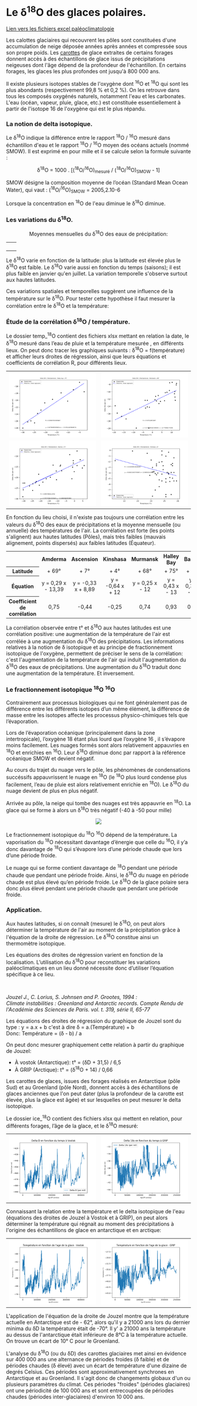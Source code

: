 
# Le δ<sup>18</sup>O des glaces polaires.

[Lien vers les fichiers excel paléoclimatologie](https://github.com/YannBouyeron/SVT-TS/tree/master/SPE-Climat/Excel%20Paleoclimatologie)

Les calottes glaciaires qui recouvrent les pôles sont constituées d'une accumulation de neige déposée années après années et compressée sous son propre poids. Les [carottes](https://ipfs.io/ipfs/QmTn4z8to4KTHiudDpuX6ZBV2q3vWB3PCSxtJipsmu1334) de glace extraites de certains forages donnent accès à des échantillons de glace issus de précipitations neigeuses dont l'âge dépend de la profondeur de l'échantillon. En certains forages, les glaces les plus profondes ont jusqu'à 800 000 ans.

Il existe plusieurs isotopes stables de l'oxygène dont <sup>16</sup>O et <sup>18</sup>O qui sont les plus abondants (respectivement 99,8 % et 0,2 %). On les retrouve dans tous les composés oxygénés naturels, notamment l'eau et les carbonates. L'eau (océan, vapeur, pluie, glace, etc.) est constituée essentiellement à partir de l'isotope 16 de l'oxygène qui est le plus répandu.

### La notion de delta isotopique.

Le δ<sup>18</sup>O indique la différence entre le rapport <sup>18</sup>O / <sup>16</sup>O mesuré dans échantillon d'eau et le rapport <sup>18</sup>O / <sup>16</sup>O moyen des océans actuels  (nommé SMOW). Il est exprimé en pour mille et il se calcule selon la formule suivante :

<p align="center">δ<sup>18</sup>O = 1000 . [(<sup>18</sup>O/<sup>16</sup>O)<sub>mesuré</sub> / (<sup>18</sup>O/<sup>16</sup>O)<sub>SMOW</sub> - 1]</p>

SMOW désigne la composition moyenne de l’océan (Standard Mean Ocean Water), qui vaut :  (<sup>18</sup>O/<sup>16</sup>O)<sub>SMOW</sub> = 2005,2.10-6

Lorsque la concentration en <sup>18</sup>O de l'eau diminue le δ<sup>18</sup>O diminue.

### Les variations du δ<sup>18</sup>O.

<p align="center">Moyennes mensuelles du δ<sup>18</sup>O des eaux de précipitation:</p>

 
<table>

<tr>
<td><img src="http://acces.ens-lyon.fr/acces/thematiques/paleo/variations/paleoclimats/images/glob2-O18.gif" alt=""></td>

<td><img src="http://acces.ens-lyon.fr/acces/thematiques/paleo/variations/paleoclimats/images/glob3-O18.gif" alt=""></td> 

</tr>
</table>


Le δ<sup>18</sup>O varie en fonction de la latitude: plus la latitude est élevée plus le δ<sup>18</sup>O est faible. Le δ<sup>18</sup>O varie aussi en fonction du temps (saisons); il est plus faible en janvier qu'en juillet. La variation temporelle s'observe surtout aux hautes latitudes.

Ces variations spatiales et temporelles suggèrent une influence de la température sur le δ<sup>18</sup>O. Pour tester cette hypothèse il faut mesurer la corrélation entre le δ<sup>18</sup>O et la température:

### Étude de la corrélation δ<sup>18</sup>O / température.

Le dossier temp_<sup>18</sup>O contient des fichiers xlsx mettant en relation la date, le δ<sup>18</sup>O mesuré dans l’eau de pluie et la température mesurée , en différents lieux. On peut donc tracer les graphiques suivants : δ<sup>18</sup>O = f(température) et afficher leurs droites de régression, ainsi que leurs équations et coefficients de corrélation R, pour différents lieux.



<table>

<tr>
<td><img src="https://raw.githubusercontent.com/YannBouyeron/SVT-TS/master/SPE-Climat/doc/halley.png" alt=""></td>

<td><img src="https://raw.githubusercontent.com/YannBouyeron/SVT-TS/master/SPE-Climat/doc/murmansk.png" alt=""></td> 

</tr>

<tr>

<td><img src="https://raw.githubusercontent.com/YannBouyeron/SVT-TS/master/SPE-Climat/doc/barrow.png" alt=""></td> 

<td><img src="https://raw.githubusercontent.com/YannBouyeron/SVT-TS/master/SPE-Climat/doc/kinshasa.png" alt=""></td> 

</tr>
</table>

En fonction du lieu choisi, il n'existe pas toujours une corrélation entre les valeurs du δ<sup>18</sup>O des eaux de précipitations et la moyenne mensuelle (ou annuelle) des températures de l'air. La corrélation est forte (les points s'alignent) aux hautes latitudes (Pôles), mais très faibles (mauvais alignement, points dispersés) aux faibles latitudes (Équateur).

<div align=center>
<table>
<tr>
<th></th><th>Amderma</th><th>Ascension</th><th>Kinshasa</th><th>Murmansk</th><th>Halley Bay</th><th>Barrow</th>
</tr>
<tr>
<th>Latitude</th><td align=center>+ 69°</td><td align=center>+ 7°</td><td align=center>+ 4°</td><td align=center>+ 68°</td><td align=center>+ 75°</td><td align=center>+ 71°</td>
</tr>
<tr>
<th>Équation</th><td align=center>y = 0,29 x - 13,39</td><td align=center>y = -0,33 x + 8,89</td><td align=center>y = -0,64 x + 12</td><td align=center>y = 0,25 x - 12</td><td align=center>y = 0,43 x - 13</td><td align=center>y = 0,37 x - 13</td>
</tr>
<tr>
<th>Coefficient de corrélation</th><td align=center>0,75</td><td align=center>-0,44</td><td align=center>-0,25</td><td align=center>0,74</td><td align=center>0,93</td><td align=center>0,84</td>
</tr>
</table>
</div>


La corrélation observée entre t° et δ<sup>18</sup>O aux hautes latitudes est une corrélation positive: une augmentation de la température de l'air est corrélée à une augmentation du δ<sup>18</sup>O des précipitations. Les informations relatives à la notion de δ isotopique et au principe de fractionnement isotopique de l'oxygène, permettent de préciser le sens de la corrélation: c'est l'augmentation de la température de l'air qui induit l'augmentation du δ<sup>18</sup>O des eaux de précipitations. Une augmentation du δ<sup>18</sup>O traduit donc une augmentation de la température. Et inversement. 

### Le fractionnement isotopique <sup>18</sup>O <sup>16</sup>O

Contrairement aux processus biologiques qui ne font généralement pas de différence entre les différents isotopes d’un même élément, la différence de masse entre les isotopes affecte les processus physico-chimiques tels que l’évaporation.

Lors de l’évaporation océanique (principalement dans la zone intertropicale), l’oxygène 18 étant plus lourd que l’oxygène 16 , il s’évapore moins facilement. Les nuages formés sont alors relativement appauvries en <sup>18</sup>O et enrichies en <sup>16</sup>O. Leur δ<sup>18</sup>O diminue donc par rapport à la référence océanique SMOW et devient négatif.

Au cours du trajet du nuage vers le pôle, les phénomènes de condensations succéssifs appauvrissent le nuage en <sup>18</sup>O (le <sup>18</sup>O plus lourd condense plus facilement, l’eau de pluie est alors relativement enrichie en <sup>18</sup>O). Le δ<sup>18</sup>O du nuage devient de plus en plus négatif.

Arrivée au pôle, la neige qui tombe des nuages est très appauvrie en <sup>18</sup>O. La glace qui se forme à alors un δ<sup>18</sup>O très négatif (-40 à -50 pour mille)


<div align=center><a href="https://ipfs.io/ipfs/QmQLSQqs6p25Gpm9vUoVcAtQJuJGjqMBQJEaEsSDGwcPGr"><img src="https://ipfs.io/ipfs/QmQLSQqs6p25Gpm9vUoVcAtQJuJGjqMBQJEaEsSDGwcPGr"></a></div>

Le fractionnement isotopique du <sup>18</sup>O <sup>16</sup>O dépend de la température. La vaporisation du <sup>18</sup>O nécessitant davantage d’énergie que celle du <sup>16</sup>O, il y’a donc davantage de <sup>18</sup>O qui s’évapore lors d’une période chaude que lors d’une période froide.

Le nuage qui se forme contient davantage de <sup>18</sup>O pendant une période chaude que pendant une période froide. Ainsi, le δ<sup>18</sup>O du nuage en période chaude est plus élevé qu’en période froide. Le δ<sup>18</sup>O de la glace polaire sera donc plus élevé pendant une période chaude que pendant une période froide. 


### Application.

Aux hautes latitudes, si on connaît (mesure) le δ<sup>18</sup>O, on peut alors déterminer la température de l'air au moment de la précipitation grâce à l'équation de la droite de régression. Le δ<sup>18</sup>O constitue ainsi un thermomètre isotopique.

Les équations des droites de régression varient en fonction de la localisation. L’utilisation du δ<sup>18</sup>O pour reconstituer les variations paléoclimatiques en un lieu donné nécessite donc d’utiliser l’équation spécifique à ce lieu.

<p align="center"> <img src="http://acces.ens-lyon.fr/acces/thematiques/paleo/variations/paleoclimats/images/cor_temp.gif" alt=""></p>


<i>Jouzel J., C. Lorius, S. Johnsen and P. Grootes, 1994 :  
Climate instabilities : Greenland and Antarctic records. 
Compte Rendu de l'Académie des Sciences de Paris. vol. t. 319, série II, 65-77</i>

Les équations des droites de régression du graphique de Jouzel sont du type : y = a.x + b c'est à dire δ = a.(Température) + b            
Donc: Température = (δ - b) / a 

On peut donc mesurer graphiquement cette relation à partir du graphique de Jouzel:

- À vostok (Antarctique): t° = (δD + 31,5) / 6,5
- À GRIP (Arctique): t° = (δ<sup>18</sup>O + 14) / 0,66

Les carottes de glaces, issues des forages réalisés en Antarctique (pôle Sud) et au Groenland (pôle Nord), donnent accès à des échantillons de glaces anciennes que l'on peut dater (plus la profondeur de la carotte est élevée, plus la glace est âgée) et sur lesquelles on peut mesurer le delta isotopique. 

Le dossier ice_<sup>18</sup>O contient des fichiers xlsx qui mettent en relation, pour différents forages, l’âge de la glace, et le δ<sup>18</sup>O mesuré:

<table>

<tr>
<td><img src="https://raw.githubusercontent.com/YannBouyeron/SVT-TS/master/SPE-Climat/doc/delta_vostok.png" alt=""></td>
   
<td><img src="https://raw.githubusercontent.com/YannBouyeron/SVT-TS/master/SPE-Climat/doc/delta_grip.png" alt=""></td> 

</tr>
</table>




Connaissant la relation entre la température et le delta isotopique de l'eau (équations des droites de Jouzel à Vostok et à GRIP),  on peut alors déterminer la température qui régnait au moment des précipitations à l'origine des échantillons de glace en antarctique et en arctique:

<table>

<tr>
<td><img src="https://raw.githubusercontent.com/YannBouyeron/SVT-TS/master/SPE-Climat/doc/temp_vostok.png" alt=""></td>
   
<td><img src="https://raw.githubusercontent.com/YannBouyeron/SVT-TS/master/SPE-Climat/doc/temp_grip.png" alt=""></td> 

</tr>
</table>


L'application de l'équation de la droite de Jouzel montre que la température actuelle en Antarctique est de - 62°, alors qu'il y a 21000 ans lors du dernier minima du δD la température était de -70°. Il y' a 21000 ans la température au dessus de l'antarctique était inférieure de 8°C à la température actuelle. On trouve un écart de 10° C pour le Groenland.

L'analyse du δ<sup>18</sup>O (ou du δD) des carottes glaciaires met ainsi en évidence sur 400 000 ans une alternance de périodes froides (δ faible) et de périodes chaudes (δ élevé) avec un écart de température d'une dizaine de degrés Celsius. Ces périodes sont approximativement synchrones en Antarctique et au Groenland. Il s'agit donc de changements globaux d'un ou plusieurs paramètres du climat. Ces périodes "froides" (périodes glaciaires) ont une périodicité de 100 000 ans et sont entrecoupées de périodes chaudes (périodes inter-glaciaires) d'environ 10 000 ans.
